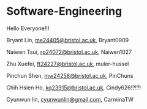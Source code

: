 # Software-Engineering

Hello Everyone!!!

Bryant Lin, me24405@bristol.ac.uk, Bryant0909

Naiwen Tsui, rp24072@bristol.ac.uk, Naiwen1027

Zhu Xuefei, ft24227@bristol.ac.uk, muler-hussel

Pinchun Shen, mw24258@bristol.ac.uk, PinChuns

Chih Hsien Ho, kq23915@bristol.ac.uk, Cindy626!?!?!

Cyunwun lin, cyunwunlin@gmail.com, CarminaTW


